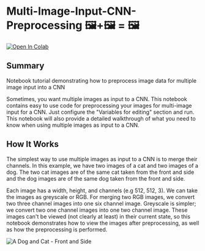 # Multi-Image-Input-CNN-Preprocessing 🖼️+🖼️ = 🖼️
<a href="https://colab.research.google.com/github/dilne/Multi-Image-Input-CNN-Preprocessing/blob/main/NotebookAndGuide.ipynb" target="_blank">
  <img src="https://colab.research.google.com/assets/colab-badge.svg" alt="Open In Colab"/>
</a>

## Summary
Notebook tutorial demonstrating how to preprocess image data for multiple image input into a CNN

Sometimes, you want multiple images as input to a CNN. This notebook contains easy to use code for preprocessing your images for multi-image input for a CNN. Just configure the "Variables for editing" section and run. This notebook will also provide a detailed walkthrough of what you need to know when using multiple images as input to a CNN.

## How It Works
The simplest way to use multiple images as input to a CNN is to merge their channels. In this example, we have two images of a cat and two images of a dog. The two cat images are of the same cat taken from the front and side and the dog images are of the same dog taken from the front and side. 

Each image has a width, height, and channels (e.g 512, 512, 3). We can take the images as greyscale or RGB. For merging two RGB images, we convert two three channel images into one six channel image. Greyscale is simpler; we convert two one channel images into one two channel image. These images can't be viewed (not clearly at least) in their current state, so this notebook demonstrates how to view the images after preprocessing, as well as how the preprocessing is performed.

![A Dog and Cat - Front and Side](https://user-images.githubusercontent.com/50206336/212647027-2dba4f5b-fae7-43f7-b8cc-f64b5bb79b97.png)

